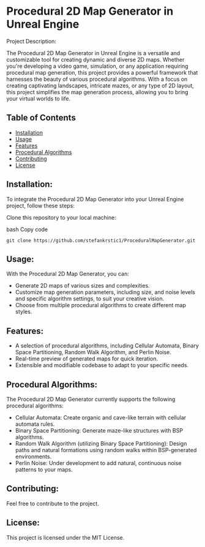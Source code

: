# Procedural 2D Map Generator in Unreal Engine

Project Description:

The Procedural 2D Map Generator in Unreal Engine is a versatile and customizable tool for creating dynamic and diverse 2D maps. Whether you're developing a video game, simulation, or any application requiring procedural map generation, this project provides a powerful framework that harnesses the beauty of various procedural algorithms. With a focus on creating captivating landscapes, intricate mazes, or any type of 2D layout, this project simplifies the map generation process, allowing you to bring your virtual worlds to life.

## Table of Contents
- [Installation](#installation)
- [Usage](#usage)
- [Features](#features)
- [Procedural Algorithms](#procedural-algorithms)
- [Contributing](#contributing)
- [License](#license)

## Installation:
To integrate the Procedural 2D Map Generator into your Unreal Engine project, follow these steps:

Clone this repository to your local machine:

bash
Copy code

    git clone https://github.com/stefankrstic1/ProceduralMapGenerator.git

## Usage:

With the Procedural 2D Map Generator, you can:

- Generate 2D maps of various sizes and complexities.
- Customize map generation parameters, including size, and noise levels and specific algorithm settings, to suit your creative vision.
- Choose from multiple procedural algorithms to create different map styles.

## Features:

- A selection of procedural algorithms, including Cellular Automata, Binary Space Partitioning, Random Walk Algorithm, and Perlin Noise.
- Real-time preview of generated maps for quick iteration.
- Extensible and modifiable codebase to adapt to your specific needs.

## Procedural Algorithms:
The Procedural 2D Map Generator currently supports the following procedural algorithms:

- Cellular Automata: Create organic and cave-like terrain with cellular automata rules.
- Binary Space Partitioning: Generate maze-like structures with BSP algorithms.
- Random Walk Algorithm (utilizing Binary Space Partitioning): Design paths and natural formations using random walks within BSP-generated environments.
- Perlin Noise: Under development to add natural, continuous noise patterns to your maps.

## Contributing:
Feel free to contribute to the project.

## License:
This project is licensed under the MIT License.
